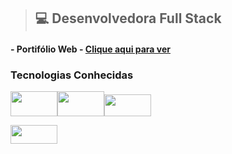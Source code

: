 >## 💻 Desenvolvedora Full Stack
#### - Portifólio Web - **[Clique aqui para ver](https://tifanyalmeida.vercel.app/)**
### Tecnologias Conhecidas
<img src="https://sevendex.com/post/wp-content/uploads/2023/08/image-31.png"  width="75" height="40"/><img src="https://substack-post-media.s3.amazonaws.com/public/images/2b353a39-0673-4abe-9b3d-431a4e5fc46b_600x315.png" width="75" height="40"/><img src="https://cdn.thexcodes.com/imgs/reactJS.png" width="75" height="35"/>

<img src="https://hackernoon.imgix.net/images/VyvcKdbWHbTaN3QzRCQQS7pXASq1-y42k312q.png" width="75" height="30"/>
